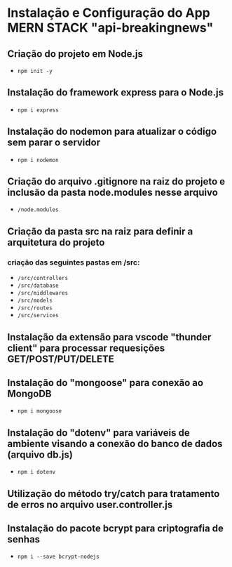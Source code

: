 Instalação e Configuração do App MERN STACK "api-breakingnews"
==============================================

## Criação do projeto em Node.js
- `npm init -y`

## Instalação do framework express para o Node.js
- `npm i express`

## Instalação do nodemon para atualizar o código sem parar o servidor
- `npm i nodemon`

## Criação do arquivo .gitignore na raiz do projeto e inclusão da pasta node.modules nesse arquivo
- `/node.modules`

## Criação da pasta src na raiz para definir a arquitetura do projeto
### criação das seguintes pastas em /src:
- `/src/controllers`
- `/src/database`
- `/src/middlewares`
- `/src/models`
- `/src/routes`
- `/src/services`

## Instalação da extensão para vscode "thunder client" para processar requesições GET/POST/PUT/DELETE

## Instalação do "mongoose" para conexão ao MongoDB
- `npm i mongoose`

## Instalação do "dotenv" para variáveis de ambiente visando a conexão do banco de dados (arquivo db.js)
- `npm i dotenv`

## Utilização do método try/catch para tratamento de erros no arquivo user.controller.js

## Instalação do pacote bcrypt para criptografia de senhas
- `npm i --save bcrypt-nodejs`